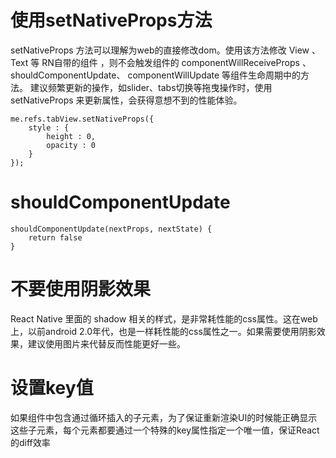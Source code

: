 # 使用setNativeProps方法
setNativeProps 方法可以理解为web的直接修改dom。使用该方法修改 View 、 Text 等 RN自带的组件 ，则不会触发组件的 componentWillReceiveProps 、 shouldComponentUpdate、 componentWillUpdate 等组件生命周期中的方法。
建议频繁更新的操作，如slider、tabs切换等拖曳操作时，使用 setNativeProps 来更新属性，会获得意想不到的性能体验。
```
me.refs.tabView.setNativeProps({
	style : {
		height : 0,
		opacity : 0
	}
});

```

# shouldComponentUpdate
```
shouldComponentUpdate(nextProps, nextState) {
	return false
}

```

# 不要使用阴影效果
React Native 里面的 shadow 相关的样式，是非常耗性能的css属性。这在web上，以前android 2.0年代，也是一样耗性能的css属性之一。如果需要使用阴影效果，建议使用图片来代替反而性能更好一些。

# 设置key值
如果组件中包含通过循环插入的子元素，为了保证重新渲染UI的时候能正确显示这些子元素，每个元素都要通过一个特殊的key属性指定一个唯一值，保证React的diff效率



